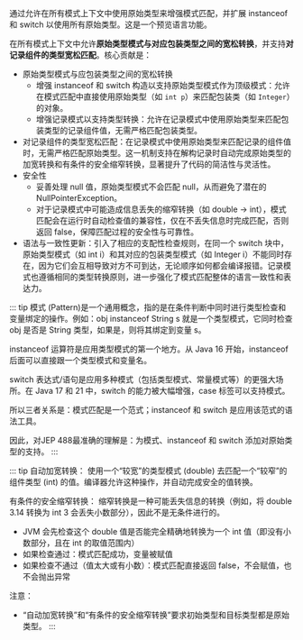 通过允许在所有模式上下文中使用原始类型来增强模式匹配，并扩展 instanceof 和 switch 以使用所有原始类型。这是一个预览语言功能。

在所有模式上下文中允许**原始类型模式与对应包装类型之间的宽松转换**，并支持**对记录组件的类型宽松匹配**。核心贡献是：

+ 原始类型模式与应包装类型之间的宽松转换
  - 增强 instanceof 和 switch 构造以支持原始类型模式作为顶级模式：允许在模式匹配中直接使用原始类型（如 `int p`）来匹配包装类（如 `Integer`）的对象。
  - 增强记录模式以支持类型转换：允许在记录模式中使用原始类型来匹配包装类型的记录组件值，无需严格匹配包装类型。
+ 对记录组件的类型宽松匹配：在记录模式中使用原始类型来匹配记录的组件值时，无需严格匹配原始类型。这一机制支持在解构记录时自动完成原始类型的加宽转换和有条件的安全缩窄转换，显著提升了代码的简洁性与灵活性。
+ 安全性
  - 妥善处理 null 值，原始类型模式不会匹配 null，从而避免了潜在的 NullPointerException。
  - 对于记录模式中可能造成信息丢失的缩窄转换（如 double → int），模式匹配会在运行时自动检查值的兼容性，仅在不丢失信息时完成匹配，否则返回 false，保障匹配过程的安全性与可靠性。
+ 语法与一致性更新：引入了相应的支配性检查规则，在同一个 switch 块中，原始类型模式（如 int i）和其对应的包装类型模式（如 Integer i）不能同时存在，因为它们会互相导致对方不可到达，无论顺序如何都会编译报错。记录模式也遵循相同的类型转换原则，进一步强化了模式匹配整体的语言一致性和表达力。

::: tip
模式 (Pattern)是一个通用概念，指的是在条件判断中同时进行类型检查和变量绑定的操作。例如：obj instanceof String s 就是一个类型模式，它同时检查 obj 是否是 String 类型，如果是，则将其绑定到变量 s。

instanceof 运算符是应用类型模式的第一个地方。从 Java 16 开始，instanceof 后面可以直接跟一个类型模式和变量名。

switch 表达式/语句是应用多种模式（包括类型模式、常量模式等）的更强大场所。在 Java 17 和 21 中，switch 的能力被大幅增强，case 标签可以支持模式。

所以三者关系是：模式匹配是一个范式；instanceof 和 switch 是应用该范式的语法工具。

因此，对JEP 488最准确的理解是：为模式、instanceof 和 switch 添加对原始类型的支持。
:::

::: tip
自动加宽转换：
使用一个“较宽”的类型模式 (double) 去匹配一个“较窄”的组件类型 (int) 的值。编译器允许这种操作，并自动完成安全的值转换。

有条件的安全缩窄转换：
缩窄转换是一种可能丢失信息的转换（例如，将 double 3.14 转换为 int 3 会丢失小数部分），因此不是无条件进行的。
- JVM 会先检查这个 double 值是否能完全精确地转换为一个 int 值（即没有小数部分，且在 int 的取值范围内）
- 如果检查通过：模式匹配成功，变量被赋值
- 如果检查不通过（值太大或有小数）：模式匹配直接返回 false，不会赋值，也不会抛出异常

注意：
- “自动加宽转换”和“有条件的安全缩窄转换”要求初始类型和目标类型都是原始类型。
:::